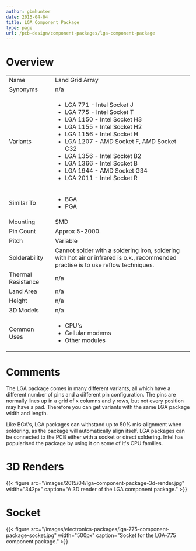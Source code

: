 ```yaml
---
author: gbmhunter
date: 2015-04-04
title: LGA Component Package
type: page
url: /pcb-design/component-packages/lga-component-package
---
```


# Overview

<table >
<tbody >
<tr>
  <td>Name</td>
  <td>Land Grid Array</td>
</tr>
<tr >

<td >Synonyms
</td>

<td >n/a
</td>
</tr>
<tr >

<td >Variants
</td>

<td>
    <ul>
        <li>LGA 771 - Intel Socket J</li>
        <li>LGA 775 - Intel Socket T</li>
        <li>LGA 1150 - Intel Socket H3</li>
        <li>LGA 1155 - Intel Socket H2</li>
        <li>LGA 1156 - Intel Socket H</li>
        <li>LGA 1207 - AMD Socket F, AMD Socket C32</li>
        <li>LGA 1356 - Intel Socket B2</li>
        <li>LGA 1366 - Intel Socket B</li>
        <li>LGA 1944 - AMD Socket G34</li>
        <li>LGA 2011 - Intel Socket R</li>
    </ul>
</td>
</tr>
<tr>
    <td>Similar To</td>
    <td>
        <ul>
            <li>BGA</li>
            <li>PGA</li>
        </ul>
    </td>
</tr>
<tr>
    <td>Mounting</td>
    <td>SMD</td>
</tr>
<tr >

<td >Pin Count
</td>

<td >Approx 5-2000.
</td>
</tr>
<tr >

<td >Pitch
</td>

<td >Variable
</td>
</tr>
<tr >

<td >Solderability
</td>

<td >Cannot solder with a soldering iron, soldering with hot air or infrared is o.k., recommended practise is to use reflow techniques.
</td>
</tr>
<tr >

<td >Thermal Resistance
</td>

<td >n/a
</td>
</tr>
<tr >

<td >Land Area
</td>

<td >n/a
</td>
</tr>
<tr >

<td >Height
</td>

<td >n/a
</td>
</tr>
<tr >

<td >3D Models
</td>

<td >n/a
</td>
</tr>
<tr>
<td >Common Uses</td>
<td>
    <ul>
        <li>CPU's</li>
        <li>Cellular modems</li>
        <li>Other modules</li>
    </ul>
</td>
</tr>
</tbody>
</table>

# Comments

The LGA package comes in many different variants, all which have a different number of pins and a different pin configuration. The pins are normally lines up in a grid of x columns and y rows, but not every position may have a pad. Therefore you can get variants with the same LGA package width and length.

Like BGA's, LGA packages can withstand up to 50% mis-alignment when soldering, as the package will automatically align itself. LGA packages can be connected to the PCB either with a socket or direct soldering. Intel has popularised the package by using it on some of it's CPU families.

# 3D Renders

{{< figure src="/images/2015/04/lga-component-package-3d-render.jpg" width="342px" caption="A 3D render of the LGA component package." >}}

# Socket

{{< figure src="/images/electronics-packages/lga-775-component-package-socket.jpg" width="500px" caption="Socket for the LGA-775 component package." >}}